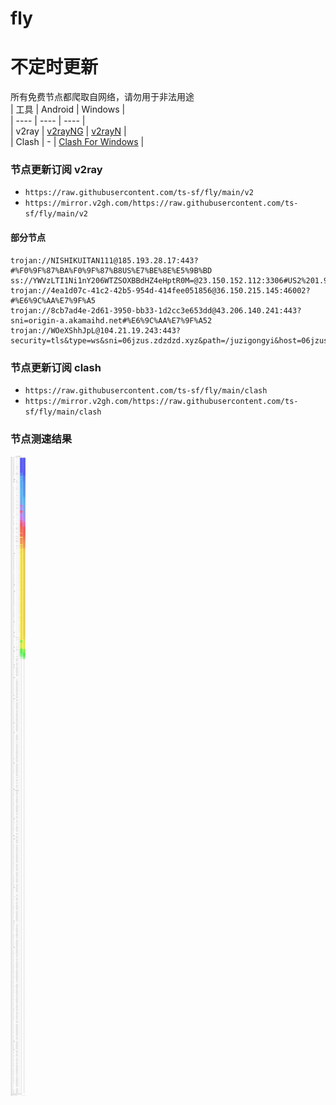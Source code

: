 # fly
# 不定时更新
所有免费节点都爬取自网络，请勿用于非法用途  
|  工具  | Android  | Windows  |  
|  ----  | ----   | ----  |  
| v2ray  | [v2rayNG](https://github.com/2dust/v2rayNG/releases) | [v2rayN](https://github.com/2dust/v2rayN/releases) |  
| Clash  | - | [Clash For Windows](https://github.com/2dust/clashN/releases) | 
  
### 节点更新订阅  v2ray
- `https://raw.githubusercontent.com/ts-sf/fly/main/v2`  
- `https://mirror.v2gh.com/https://raw.githubusercontent.com/ts-sf/fly/main/v2`  

#### 部分节点  
``` 
trojan://NISHIKUITAN111@185.193.28.17:443?#%F0%9F%87%BA%F0%9F%87%B8US%E7%BE%8E%E5%9B%BD
ss://YWVzLTI1Ni1nY206WTZSOXBBdHZ4eHptR0M=@23.150.152.112:3306#US2%201.9MB%2Fs
trojan://4ea1d07c-41c2-42b5-954d-414fee051856@36.150.215.145:46002?#%E6%9C%AA%E7%9F%A5
trojan://8cb7ad4e-2d61-3950-bb33-1d2cc3e653dd@43.206.140.241:443?sni=origin-a.akamaihd.net#%E6%9C%AA%E7%9F%A52
trojan://WOeXShhJpL@104.21.19.243:443?security=tls&type=ws&sni=06jzus.zdzdzd.xyz&path=/juzigongyi&host=06jzus.zdzdzd.xyz#%E6%9C%AA%E7%9F%A53
```
### 节点更新订阅  clash
- `https://raw.githubusercontent.com/ts-sf/fly/main/clash`  
- `https://mirror.v2gh.com/https://raw.githubusercontent.com/ts-sf/fly/main/clash`  

### 节点测速结果
![image](traffic.png)
